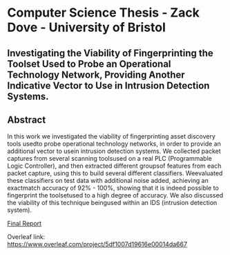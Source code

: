 # Computer Science Thesis - Zack Dove - University of Bristol

## Investigating the Viability of Fingerprinting the Toolset Used to Probe an Operational Technology Network, Providing Another Indicative Vector to Use in Intrusion Detection Systems.


## Abstract

In  this  work  we  investigated  the  viability  of  fingerprinting  asset  discovery  tools  usedto probe operational technology networks, in order to provide an additional vector to usein intrusion detection systems.  We collected packet captures from several scanning toolsused on a real PLC (Programmable Logic Controller), and then extracted different groupsof features from each packet capture, using this to build several different classifiers.  Weevaluated  these  classifiers  on  test  data  with  additional  noise  added,  achieving  an  exactmatch accuracy of 92% - 100%, showing that it is indeed possible to fingerprint the toolsetused to a high degree of accuracy.  We also discussed the viability of this technique beingused within an IDS (intrusion detection system).


[Final Report](https://github.com/zackdove/thesis/blob/master/thesis.pdf)



Overleaf link: https://www.overleaf.com/project/5df1007d19616e00014da667

